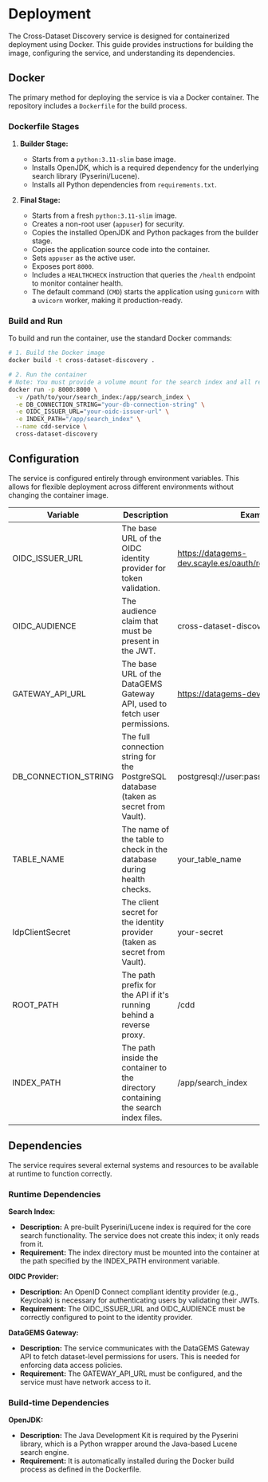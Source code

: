 # Deployment

The Cross-Dataset Discovery service is designed for containerized deployment using Docker. This guide provides instructions for building the image, configuring the service, and understanding its dependencies.

## Docker

The primary method for deploying the service is via a Docker container. The repository includes a `Dockerfile` for the build process.

### Dockerfile Stages

1.  **Builder Stage:**
    - Starts from a `python:3.11-slim` base image.
    - Installs OpenJDK, which is a required dependency for the underlying search library (Pyserini/Lucene).
    - Installs all Python dependencies from `requirements.txt`.

2.  **Final Stage:**
    - Starts from a fresh `python:3.11-slim` image.
    - Creates a non-root user (`appuser`) for security.
    - Copies the installed OpenJDK and Python packages from the builder stage.
    - Copies the application source code into the container.
    - Sets `appuser` as the active user.
    - Exposes port `8000`.
    - Includes a `HEALTHCHECK` instruction that queries the `/health` endpoint to monitor container health.
    - The default command (`CMD`) starts the application using `gunicorn` with a `uvicorn` worker, making it production-ready.

### Build and Run

To build and run the container, use the standard Docker commands:

```bash
# 1. Build the Docker image
docker build -t cross-dataset-discovery .

# 2. Run the container
# Note: You must provide a volume mount for the search index and all required environment variables.
docker run -p 8000:8000 \
  -v /path/to/your/search_index:/app/search_index \
  -e DB_CONNECTION_STRING="your-db-connection-string" \
  -e OIDC_ISSUER_URL="your-oidc-issuer-url" \
  -e INDEX_PATH="/app/search_index" \
  --name cdd-service \
  cross-dataset-discovery
```

## Configuration

The service is configured entirely through environment variables. This allows for flexible deployment across different environments without changing the container image.

| Variable | Description | Example |
|----------|-------------|---------|
| OIDC_ISSUER_URL | The base URL of the OIDC identity provider for token validation. | https://datagems-dev.scayle.es/oauth/realms/dev |
| OIDC_AUDIENCE | The audience claim that must be present in the JWT. | cross-dataset-discovery-api |
| GATEWAY_API_URL | The base URL of the DataGEMS Gateway API, used to fetch user permissions. | https://datagems-dev.scayle.es/gw |
| DB_CONNECTION_STRING | The full connection string for the PostgreSQL database (taken as secret from Vault). | postgresql://user:pass@host:port/dbname |
| TABLE_NAME | The name of the table to check in the database during health checks. | your_table_name |
| IdpClientSecret | The client secret for the identity provider (taken as secret from Vault). | your-secret |
| ROOT_PATH | The path prefix for the API if it's running behind a reverse proxy. | /cdd |
| INDEX_PATH | The path inside the container to the directory containing the search index files. | /app/search_index |

## Dependencies

The service requires several external systems and resources to be available at runtime to function correctly.

### Runtime Dependencies

**Search Index:**
- **Description:** A pre-built Pyserini/Lucene index is required for the core search functionality. The service does not create this index; it only reads from it.
- **Requirement:** The index directory must be mounted into the container at the path specified by the INDEX_PATH environment variable.

**OIDC Provider:**
- **Description:** An OpenID Connect compliant identity provider (e.g., Keycloak) is necessary for authenticating users by validating their JWTs.
- **Requirement:** The OIDC_ISSUER_URL and OIDC_AUDIENCE must be correctly configured to point to the identity provider.

**DataGEMS Gateway:**
- **Description:** The service communicates with the DataGEMS Gateway API to fetch dataset-level permissions for users. This is needed for enforcing data access policies.
- **Requirement:** The GATEWAY_API_URL must be configured, and the service must have network access to it.

### Build-time Dependencies

**OpenJDK:**
- **Description:** The Java Development Kit is required by the Pyserini library, which is a Python wrapper around the Java-based Lucene search engine.
- **Requirement:** It is automatically installed during the Docker build process as defined in the Dockerfile.
